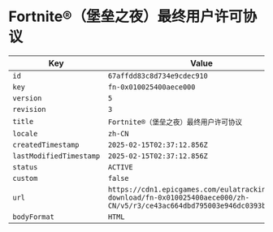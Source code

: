 # Fortnite®（堡垒之夜）最终用户许可协议

| Key | Value |
| --- | ----- |
| `id` | `67affdd83c8d734e9cdec910` |
| `key` | `fn-0x010025400aece000` |
| `version` | `5` |
| `revision` | `3` |
| `title` | `Fortnite®（堡垒之夜）最终用户许可协议` |
| `locale` | `zh-CN` |
| `createdTimestamp` | `2025-02-15T02:37:12.856Z` |
| `lastModifiedTimestamp` | `2025-02-15T02:37:12.856Z` |
| `status` | `ACTIVE` |
| `custom` | `false` |
| `url` | `https://cdn1.epicgames.com/eulatracking-download/fn-0x010025400aece000/zh-CN/v5/r3/ce43ac664dbd795003e946dc0393b51b.pdf` |
| `bodyFormat` | `HTML` |
